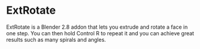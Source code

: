 # ExtRotate
ExtRotate is a Blender 2.8 addon that lets you extrude and rotate a face in one step. You can then hold Control R to repeat it and you can achieve great results such as many spirals and angles.
